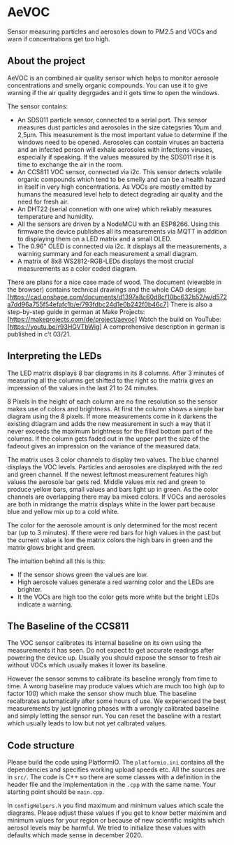 # AeVOC
Sensor measuring particles and aerosoles down to PM2.5 and VOCs and warn if concentrations get too high.

## About the project

AeVOC is an combined air quality sensor which helps to monitor aerosole concentrations and smelly organic compounds. You can use it to give warning if the air quality degrgades and it gets time to open the windows.

The sensor contains:
 * An SDS011 particle sensor, connected to a serial port. This sensor measures dust particles and aerosoles in the size categsries 10μm and 2,5μm. This measurement is the most important value to determine if the windows need to be opened. Aerosoles can contain viruses an bacteria and an infected person will exhale aerosoles with infections viruses, especially if speaking. If the values measured by the SDS011 rise it is time to exchange the air in the room.
 * An CCS811 VOC sensor, connected via i2c. This sensor detects volatile organic compounds which tend to be smelly and can be a health hazard in itself in very high concentrations. As VOCs are mostly emitted by humans the measured level help to detect degrading air quality and the need for fresh air.
 * An DHT22 (serial connetion with one wire) which reliably measures temperature and humidity.
 * All the sensors are driven by a NodeMCU with an ESP8266. Using this firmware the device publishes all its measurements via MQTT in addition to displaying them on a LED matrix and a small OLED.
 * The 0.96" OLED is connected via i2c. It displays all the measurements, a warning summary and for each measurement a small diagram.
 * A matrix of 8x8 WS2812-RGB-LEDs displays the most crucial measurements as a color coded diagram.
 
There are plans for a nice case made of wood. The document (viewable in the browser) contains technical drawings and the whole CAD design: [https://cad.onshape.com/documents/d1397a8c60d8cf10bc632b52/w/d572a7dd96a755f54efafc1b/e/793fdbc24d1e0b242f0b46c7]
There is also a step-by-step guide in german at Make Projects: [https://makeprojects.com/de/project/aevoc]
Watch the build on YouTube: [https://youtu.be/r93HGVTbWig]
A comprehensive description in german is published in c't 03/21.

## Interpreting the LEDs

The LED matrix displays 8 bar diagrams in its 8 columns. After 3 minutes of measuring all the columns get shifted to the right so the matrix gives an impression of the values in the last 21 to 24 minutes.

8 Pixels in the height of each column are no fine resolution so the sensor makes use of colors and brightness. At first the column shows a simple bar diagram using the 8 pixels. If more measurements come in it darkens the existing dtiagram and adds the new measurement in such a way that it never exceeds the maximum brightness for the filled bottom part of the columns. If the column gets faded out in the upper part the size of the fadeout gives an impression on the variance of the measured data.

The matrix uses 3 color channels to display two values. The blue channel displays the VOC levels. Particles and aerosoles are displayed with the red and green channel. If the newest leftmost measurement features high values the aerosole bar gets red. Middle values mix red and green to produce yellow bars, small values and bars light up in green. As the color channels are overlapping there may ba mixed colors. If VOCs and aerosoles are both in midrange the matrix displays white in the lower part because blue and yellow mix up to a cold white. 

The color for the aerosole amount is only determined for the most recent bar (up to 3 minutes). If there were red bars for high values in the past but the current value is low the matrix colors the high bars in green and the matrix glows bright and green.

The intuition behind all this is this:
 * If the sensor shows green the values are low.
 * High aerosole values generate a red warning color and the LEDs are brighter.
 * It the VOCs are high too the color gets more white but the bright LEDs indicate a warning.
 
## The Baseline of the CCS811

The VOC sensor calibrates its internal baseline on its own using the measurements it has seen. Do not expect to get accurate readings after powering the device up. Usually you should expose the sensor to fresh air without VOCs which usually makes it lower its baseline.

However the sensor semms to calibrate its baseline wrongly from time to time. A wrong baseline may produce values which are much too high (up to factor 100) which make the sensor show much blue. The baseline recalbrates automatically after some hours of use. We experienced the best measurements by just ignoring phases with a wrongly calibrated baseline and simply letting the sensor run. You can reset the baseline with a restart which usually leads to low but not yet calbrated values.

## Code structure

Please build the code using PlatformIO. The `platformio.ini` contains all the dependencies and specifies working upload speeds etc.
All the sources are in `src/`. The code is C++ so there are some classes with a definition in the header file and the implementation in the `.cpp` with the same name. Your starting point should be `main.cpp`.

In `configHelpers.h` you find maximum and minimum values which scale the diagrams. Please adjust these values if you get to know better maximim and minimum values for your region or because of new scientific insights which aerosol levels may be harmful. We tried to initialize these values with defaults which made sense in december 2020.
